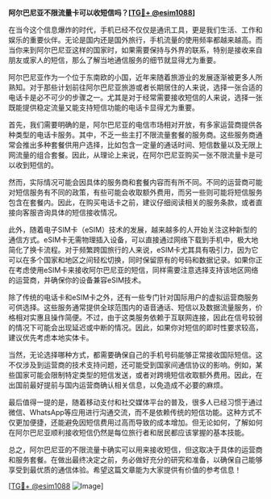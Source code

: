**阿尔巴尼亚不限流量卡可以收短信吗？[[TG💪+ @esim1088](https://t.me/s/esim1088)]**

在当今这个信息爆炸的时代，手机已经不仅仅是通讯工具，更是我们生活、工作和娱乐的重要伙伴。无论是国内还是国外旅行，手机流量的使用频率都越来越高。而当你来到阿尔巴尼亚这样的国家时，如果需要保持与外界的联系，特别是接收来自朋友或家人的短信，那么了解当地通信服务的细节就显得尤为重要。

阿尔巴尼亚作为一个位于东南欧的小国，近年来随着旅游业的发展逐渐被更多人所熟知。对于那些计划前往阿尔巴尼亚旅游或者长期居住的人来说，选择一张合适的电话卡是必不可少的步骤之一。尤其是对于经常需要接收短信的人来说，选择一张既能提供稳定流量又能支持短信功能的电话卡显得尤为重要。

首先，我们需要明确的是，阿尔巴尼亚的电信市场相对开放，有多家运营商提供各种类型的电话卡服务。其中，不乏一些主打不限流量套餐的服务商。这些服务商通常会推出多种套餐供用户选择，比如包含一定量的通话时间、短信数量以及无限上网流量的组合套餐。因此，从理论上来说，在阿尔巴尼亚购买一张不限流量卡是可以收到短信的。

然而，实际情况可能会因具体的服务商和套餐内容而有所不同。不同的运营商可能对短信服务有不同的政策，有些可能会收取额外费用，而另一些则可能将短信服务包含在套餐内。因此，在购买电话卡之前，建议仔细阅读相关的服务条款，或者直接向客服咨询具体的短信接收情况。

此外，随着电子SIM卡（eSIM）技术的发展，越来越多的人开始关注这种新型的通信方式。eSIM卡无需物理插入设备，可以直接通过网络下载到手机中，极大地简化了换卡流程。对于频繁跨国旅行的人来说，eSIM卡尤其具有吸引力，因为它可以在多个国家和地区之间轻松切换，同时保留原有的号码和数据记录。如果你正在考虑使用eSIM卡来接收阿尔巴尼亚的短信，同样需要注意选择支持该地区网络的运营商，并确保你的设备兼容eSIM技术。

除了传统的电话卡和eSIM卡之外，还有一些专门针对国际用户的虚拟运营商服务可供选择。这些服务通常提供全球范围内的语音通话、短信以及数据流量服务，价格相对实惠且操作简便。不过，由于这类服务依赖于互联网连接，因此在信号较弱的情况下可能会出现延迟或中断的情况。因此，如果你对短信的即时性要求较高，建议优先考虑本地实体卡。

当然，无论选择哪种方式，都需要确保自己的手机号码能够正常接收国际短信。这不仅涉及到运营商的技术支持问题，还可能受到国家间通信协议的影响。例如，某些国家可能会限制特定类型的短信发送，或者对跨境短信收取额外费用。因此，在出国前最好提前与国内运营商确认相关信息，以免造成不必要的麻烦。

最后值得一提的是，随着移动支付和社交媒体平台的普及，很多人已经习惯于通过微信、WhatsApp等应用进行沟通交流，而不是依赖传统的短信功能。这种方式不仅更加便捷，还能避免因短信费用过高而导致的成本增加。但无论如何，了解如何在阿尔巴尼亚顺利接收短信仍然是每位旅行者和居民都应该掌握的基本技能。

总之，阿尔巴尼亚的不限流量卡确实可以用来接收短信，但这取决于具体的运营商和服务套餐。在做出最终决定之前，务必做好充分的研究和准备，以确保自己能够享受到最优质的通信体验。希望这篇文章能为大家提供有价值的参考信息！

[[TG💪+ @esim1088](https://t.me/s/esim1088) ![Image](https://i.postimg.cc/4NQfJmqS/Snipaste-2025-05-13-00-14-12.png)]